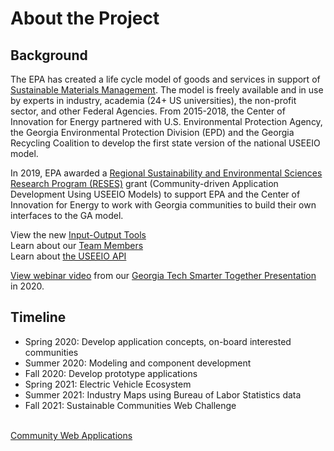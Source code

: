 # About the Project

## Background
The EPA has created a life cycle model of goods and services in support of <a href="https://www.epa.gov/smm" target="_parent">Sustainable Materials Management</a>.
 The model is freely available and in use by experts in industry, academia (24+ US universities), the non-profit sector, and other Federal Agencies. From 2015-2018, the Center of Innovation for Energy partnered with U.S. Environmental Protection Agency, the Georgia Environmental Protection Division (EPD) and the Georgia Recycling Coalition to develop the first state version of the national USEEIO model.   

In 2019, EPA awarded a [Regional Sustainability and Environmental Sciences Research Program (RESES)](https://www.epa.gov/research/regional-sustainability-and-environmental-sciences-research-program-reses) grant
(Community-driven Application Development Using USEEIO Models) to support EPA and the Center of Innovation for Energy to work with Georgia communities to build their own interfaces to the GA model.  

View the new [Input-Output Tools](../../localsite/info/)  
Learn about our [Team Members](../team)  
Learn about [the USEEIO API](api/)  

[View webinar video](https://youtu.be/GRJSvyUx0t4) <!--and [slide presentation](https://smartcities.ipat.gatech.edu/sites/default/files/Smarter_Together_Webinar_Industry-Comparison-Tools_10-15-2020.pdf) -->from our [Georgia Tech Smarter Together Presentation](https://smartcities.ipat.gatech.edu/smarter-together) in 2020.  

## Timeline

- Spring 2020: Develop application concepts, on-board interested communities
- Summer 2020: Modeling and component development
- Fall 2020: Develop prototype applications
- Spring 2021: Electric Vehicle Ecosystem
- Summer 2021: Industry Maps using Bureau of Labor Statistics data
- Fall 2021: Sustainable Communities Web Challenge
<br><br>

[Community Web Applications](../../io/projects/)